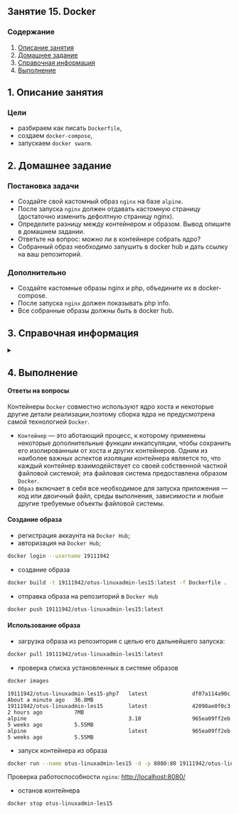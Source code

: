 ## Занятие 15. Docker
### Содержание
1. [Описание занятия](#description)  
2. [Домашнее задание](#homework)  
3. [Справочная информация](#info)  
4. [Выполнение](#exec)  

## 1. Описание занятия <a name="description"></a>
### Цели
- разбираем как писать `Dockerfile`,  
- создаем `docker-compose`,  
- запускаем `docker swarm`.  

## 2. Домашнее задание  <a name="homework"></a>
### Постановка задачи
- Создайте свой кастомный образ `nginx` на базе `alpine`.  
- После запуска `nginx` должен отдавать кастомную страницу (достаточно изменить дефолтную страницу nginx).  
- Определите разницу между контейнером и образом. Вывод опишите в домашнем задании.  
- Ответьте на вопрос: можно ли в контейнере собрать ядро?  
- Собранный образ необходимо запушить в docker hub и дать ссылку на ваш репозиторий.  
### Дополнительно
- Создайте кастомные образы nginx и php, объедините их в docker-compose.  
- После запуска `nginx` должен показывать php info.  
- Все собранные образы должны быть в docker hub.  

## 3. Справочная информация <a name="info"></a>  

<details>
   <summary></summary>
   
[www.docker.com](https://www.docker.com/)  
[Введение в Docker](https://docs.docker.com/get-started/)  
[Документация](https://docs.docker.com/engine/docker-overview/)  
[Dockerfile reference](https://docs.docker.com/engine/reference/builder/)

`docker images` -- список всех установленных образов  
`docker pull image` - скачать образ image  
`docker ps`  
`docker ps -a` - список контейнеров    
`docker run -d -p port:port container_name` — запуск контейнера;  
`docker stop container_name`  
`docker logs container_name` - вывод логов контейнеров  
`docker inspect container_name` - информация по запущенному контейнеру  
`docker build -t dockerhub_login/reponame:ver`  
`docker push/pull`  
`docker exec -it container_name bash` 

`Docker-файл` — инструкции для `Docker` по настройке и запуску приложений. В `Docker-файле` находится описание базового образа, на котором построен контейнер. Одни из самых популярных образов — Python, Ubuntu и Alpine.
С помощью дополнительных слоёв в Docker-файле можно добавить необходимое ПО. Например, можно указать, что Dockerу нужно добавить библиотеки NumPy, Pandas и Scikit-learn.

Несколько Docker-инструкций

`FROM` — задаёт родительский (главный) образ;  
`LABEL` — добавляет метаданные для образа. Хорошее место для размещения информации об авторе;  
`ENV` — создаёт переменную окружения;
`RUN` — запускает команды, создаёт слой образа. Используется для установки пакетов и библиотек внутри контейнера;  
`COPY`  — копирует файлы и директории в контейнер;  
`ADD`  — делает всё то же, что и инструкция COPY. Но ещё может распаковывать локальные .tar файлы;  
`CMD` — указывает команду и аргументы для выполнения внутри контейнера. Параметры могут быть переопределены. Использоваться может только одна инструкция CMD;  
`WORKDIR` — устанавливает рабочую директорию для инструкции CMD и ENTRYPOINT;  
`ARG` — определяет переменную для передачи Docker’у во время сборки;  
`ENTRYPOINT` — предоставляет команды и аргументы для выполняющегося контейнера. Суть его несколько отличается от CMD;  
`EXPOSE` — открывает порт;  
`VOLUME` — создаёт точку подключения директории для добавления и хранения постоянных данных.  


</details>

## 4. Выполнение <a name="exec"></a>  
#### Ответы на вопросы
Контейнеры `Docker` совместно используют ядро хоста и некоторые другие детали реализации,поэтому сборка ядра не предусмотрена самой технологией `Docker`.

- `Контейнер` — это аботающий процесс, к которому применены некоторые дополнительные функции инкапсуляции, чтобы сохранить его изолированным от хоста и других контейнеров. Одним из наиболее важных аспектов изоляции контейнера является то, что каждый контейнер взаимодействует со своей собственной частной файловой системой; эта файловая система предоставлена образом `Docker`.  
- `Образ` включает в себя все необходимое для запуска приложения — код или двоичный файл, среды выполнения, зависимости и любые другие требуемые объекты файловой системы.  

#### Создание образа  
- регистрация аккаунта на `Docker Hub`;  
- авторизация на `Docker Hub`;  
```bash
docker login --username 19111942
```
- создание образа  
```bash
docker build -t 19111942/otus-linuxadmin-les15:latest -f Dockerfile .
```
- отправка образа на репозиторий в `Docker Hub`
```bash
docker push 19111942/otus-linuxadmin-les15:latest
```
#### Использование образа  
- загрузка образа из репозитория с целью его дальнейшего запуска:
```bash
docker pull 19111942/otus-linuxadmin-les15:latest
```
- проверка списка установленных в системе образов
```bash
docker images
```
```console
19111942/otus-linuxadmin-les15-php7   latest              df07a114a90c        About a minute ago   36.8MB
19111942/otus-linuxadmin-les15        latest              42098ae0f0c3        2 hours ago          7MB
alpine                                3.10                965ea09ff2eb        5 weeks ago          5.55MB
alpine                                latest              965ea09ff2eb        5 weeks ago          5.55MB
```
- запуск контейнера из образа
```bash
docker run --name otus-linuxadmin-les15 -d -p 8080:80 19111942/otus-linuxadmin-les15:latest
```
Проверка работоспособности `nginx`:  [http://localhost:8080/](http://localhost:8080/)  
- останов контейнера
```bash
docker stop otus-linuxadmin-les15
```

